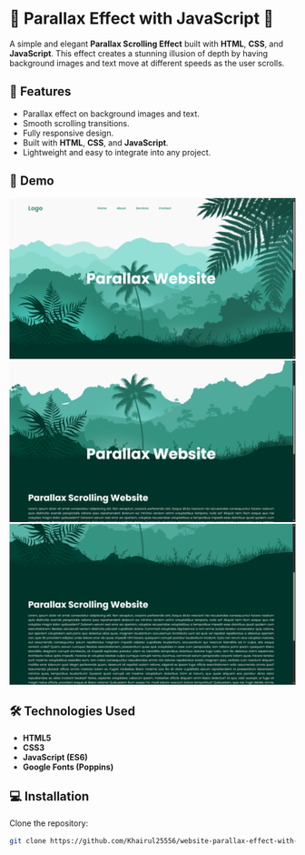 # 🌟 Parallax Effect with JavaScript 🌟

A simple and elegant **Parallax Scrolling Effect** built with **HTML**, **CSS**, and **JavaScript**. This effect creates a stunning illusion of depth by having background images and text move at different speeds as the user scrolls.

## 🚀 Features
- Parallax effect on background images and text.
- Smooth scrolling transitions.
- Fully responsive design.
- Built with **HTML**, **CSS**, and **JavaScript**.
- Lightweight and easy to integrate into any project.

## 📸 Demo

![First](demo1.png)
![Second](demo2.png)
![Second](demo3.png)

## 🛠 Technologies Used
- **HTML5**
- **CSS3**
- **JavaScript (ES6)**
- **Google Fonts (Poppins)**


## 💻 Installation

Clone the repository:
   ```bash
   git clone https://github.com/Khairul25556/website-parallax-effect-with-JS.git
